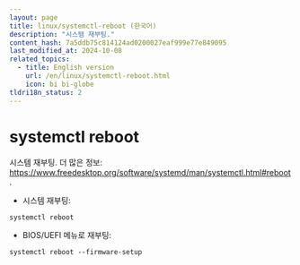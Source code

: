 ```yaml
---
layout: page
title: linux/systemctl-reboot (한국어)
description: "시스템 재부팅."
content_hash: 7a5ddb75c814124ad0200027eaf999e77e849095
last_modified_at: 2024-10-08
related_topics:
  - title: English version
    url: /en/linux/systemctl-reboot.html
    icon: bi bi-globe
tldri18n_status: 2
---
```

# systemctl reboot

시스템 재부팅.
더 많은 정보: <https://www.freedesktop.org/software/systemd/man/systemctl.html#reboot>.

- 시스템 재부팅:

`systemctl reboot`

- BIOS/UEFI 메뉴로 재부팅:

`systemctl reboot --firmware-setup`
